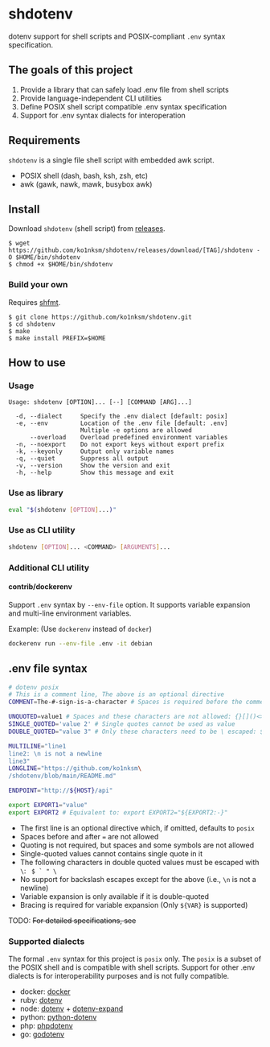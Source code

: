 # shdotenv

dotenv support for shell scripts and POSIX-compliant `.env` syntax specification.

## The goals of this project

1. Provide a library that can safely load .env file from shell scripts
2. Provide language-independent CLI utilities
3. Define POSIX shell script compatible .env syntax specification
4. Support for .env syntax dialects for interoperation

## Requirements

`shdotenv` is a single file shell script with embedded awk script.

- POSIX shell (dash, bash, ksh, zsh, etc)
- awk (gawk, nawk, mawk, busybox awk)

## Install

Download `shdotenv` (shell script) from [releases](https://github.com/ko1nksm/shdotenv/releases).

```console
$ wget https://github.com/ko1nksm/shdotenv/releases/download/[TAG]/shdotenv -O $HOME/bin/shdotenv
$ chmod +x $HOME/bin/shdotenv
```

### Build your own

Requires [shfmt](https://github.com/mvdan/sh).

```console
$ git clone https://github.com/ko1nksm/shdotenv.git
$ cd shdotenv
$ make
$ make install PREFIX=$HOME
```

## How to use

### Usage

```
Usage: shdotenv [OPTION]... [--] [COMMAND [ARG]...]

  -d, --dialect     Specify the .env dialect [default: posix]
  -e, --env         Location of the .env file [default: .env]
                    Multiple -e options are allowed
      --overload    Overload predefined environment variables
  -n, --noexport    Do not export keys without export prefix
  -k, --keyonly     Output only variable names
  -q, --quiet       Suppress all output
  -v, --version     Show the version and exit
  -h, --help        Show this message and exit
```

### Use as library

```sh
eval "$(shdotenv [OPTION]...)"
```

### Use as CLI utility

```sh
shdotenv [OPTION]... <COMMAND> [ARGUMENTS]...
```

### Additional CLI utility

#### contrib/dockerenv

Support `.env` syntax by `--env-file` option. It supports variable expansion and multi-line environment variables.

Example: (Use `dockerenv` instead of `docker`)

```sh
dockerenv run --env-file .env -it debian
```

## .env file syntax

```sh
# dotenv posix
# This is a comment line, The above is an optional directive
COMMENT=The-#-sign-is-a-character # Spaces is required before the comment

UNQUOTED=value1 # Spaces and these characters are not allowed: {}[]()<>"'`!$&~|;\
SINGLE_QUOTED='value 2' # Single quotes cannot be used as value
DOUBLE_QUOTED="value 3" # Only these characters need to be \ escaped: $`"\

MULTILINE="line1
line2: \n is not a newline
line3"
LONGLINE="https://github.com/ko1nksm\
/shdotenv/blob/main/README.md"

ENDPOINT="http://${HOST}/api"

export EXPORT1="value"
export EXPORT2 # Equivalent to: export EXPORT2="${EXPORT2:-}"
```

- The first line is an optional directive which, if omitted, defaults to `posix`
- Spaces before and after `=` are not allowed
- Quoting is not required, but spaces and some symbols are not allowed
- Single-quoted values cannot contains single quote in it
- The following characters in double quoted values must be escaped with `\`: <code> $ ` " \ </code>
- No support for backslash escapes except for the above (i.e., `\n` is not a newline)
- Variable expansion is only available if it is double-quoted
- Bracing is required for variable expansion (Only `${VAR}` is supported)

TODO: ~~For detailed specifications, see~~

### Supported dialects

The formal `.env` syntax for this project is `posix` only.
The `posix` is a subset of the POSIX shell and is compatible with shell scripts.
Support for other .env dialects is for interoperability purposes and is not fully compatible.

- docker: [docker](https://docs.docker.com/engine/reference/commandline/run/#set-environment-variables--e---env---env-file)
- ruby: [dotenv](https://github.com/bkeepers/dotenv)
- node: [dotenv](https://github.com/motdotla/dotenv) + [dotenv-expand](https://github.com/motdotla/dotenv-expand)
- python: [python-dotenv](https://github.com/theskumar/python-dotenv)
- php: [phpdotenv](https://github.com/vlucas/phpdotenv)
- go: [godotenv](https://github.com/joho/godotenv)
